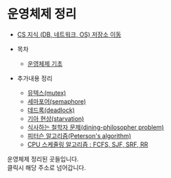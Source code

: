 # 운영체제 정리

* [CS 지식 (DB, 네트워크, OS) 저장소 이동](https://github.com/Hasegos/Study_CS/tree/master/Computer%20Science)

- 목차
    * [운영체제 기초](https://github.com/Hasegos/Study_CS/blob/master/Computer%20Science/Operating%20System/OS_Basic.md)             
    
- 추가내용 정리
    * [뮤텍스(mutex)]()
    * [세마포어(semaphore)]()
    * [데드록(deadlock)]()
    * [기아 현상(starvation)]()
    * [식사하는 철학자 문제(dining-philosopher problem)]()
    * [피터슨 알고리즘(Peterson's algorithm)]()
    * [CPU 스케줄링 알고리즘 : FCFS, SJF, SRF, RR]()
    
    
운영체제 정리된 곳들입니다.  
클릭시 해당 주소로 넘어갑니다.
